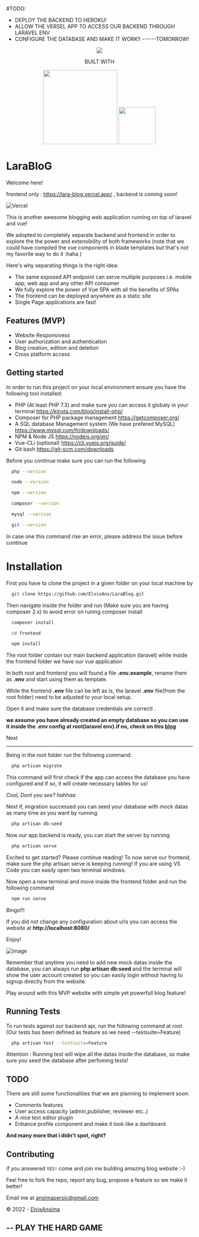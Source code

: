 #TODO: 
- DEPLOY THE BACKEND TO HEROKU!
- ALLOW THE VERSEL APP TO ACCESS OUR BACKEND THROUGH LARAVEL ENV
- CONFIGURE THE DATABASE AND MAKE IT WORK!!
------TOMORROW!

<p align="center">
    <img src="https://user-images.githubusercontent.com/35831811/186013587-ff898e23-1c50-4465-9e4a-9829ec4f872f.png">
</p>
<p align="center">
    BUILT WITH
</p>
<p align="center"> 
       <img src="https://raw.githubusercontent.com/laravel/art/master/logo-lockup/5%20SVG/2%20CMYK/1%20Full%20Color/laravel-logolockup-cmyk-red.svg" width="200">              <img src="https://positivethinking.tech/wp-content/uploads/2021/01/Logo-Vuejs.png" width="100">
</p>

# LaraBloG

Welcome here!

frontend only : https://lara-blog.vercel.app/ , backend is coming soon!

![Vercel](http://therealsujitk-vercel-badge.vercel.app/?app=lara-blog)

This is another awesome blogging web application running on top of laravel and vue!

We adopted to completely separate backend and frontend in order to explore the
the power and extensibility of both frameworks (note that we could have compiled the vue components
in blade templates but that's not my favorite way to do it :haha )

Here's why separating things is the right idea:

- The same exposed API endpoint can serve multiple purposes i.e. mobile app, web app and any other API consumer
- We fully explore the power of Vue SPA with all the benefits of SPAs
- The frontend can be deployed anywhere as a static site
- Single Page applications are fast!


## Features (MVP)

- Website Responsivess
- User authorization and authentication
- Blog creation, edition and deletion
- Cross platform access


## Getting started

In order to run this project on your local environment ensure you have the following tool installed:
 - PHP (At least PHP 7.3) and make sure you can access it globaly in your terminal https://kinsta.com/blog/install-php/
- Composer for PHP package management https://getcomposer.org/
- A SQL database Management system (We have prefered MySQL) https://www.mysql.com/fr/downloads/
- NPM & Node JS https://nodejs.org/en/
- Vue-CLi (optional) https://cli.vuejs.org/guide/
- Git bash https://git-scm.com/downloads

Before you continue make sure you can run the following
```bash
  php --version
```
```bash
  node --version
```
```bash
  npm --version
```
```bash
  composer --version
```
```bash
  mysql --version
```
```bash
  git --version
```
In case one this command rise an error, please address the issue before continue

# Installation
First you have to clone the project in a given folder on your local machine by

```bash
  git clone https://github.com/ElvisAns/LaraBlog.git 
```

Then navigate inside the folder and run
(Make sure you are having composer 2.x) to avoid error on runing composer install

```bash
  composer install
```
```bash
  cd frontend
```
```bash
  npm install
```

The root folder contain our main backend application (laravel) while inside the frontend
folder we have our vue application 

In both root and frontend you will found a file **.env.example**, rename them as **.env** and start using
them as template.

While the frontend **.env** file can be left as is, the laravel **.env** file(from the root folder) need
to be adjusted to your local setup.

Open it and make sure the database credentials are correctl .

**we assume you have already created 
an empty database so you can use it inside the .env config at root(laravel env).if no, check on this [blog](https://www.inmotionhosting.com/support/server/databases/create-a-mysql-database/)**

Next
____

Being in the root folder run the following command:

```bash
  php artisan migrate
```
This command will first check if the app can access the database you have configured and if so,
it will create necessary tables for us!

*Cool, Dont you see? hahhaa*

Next if, migration successed you can seed your database with mock datas as many time as you want 
by running 

```bash
  php artisan db:seed
```
Now our app backend is ready, you can start the server by running

```bash
  php artisan serve
```

Excited to get started? Please continue reading!
To now serve our frontend, make sure the php artisan serve is keeping running!
If you are using VS Code you can easily open two terminal windows.

Now open a new terminal and move inside the frontend folder and run the following command

```bash
  npm run serve
```

Bingo!!!

If you did not change any configuration about urls you can access the website at **http://localhost:8080/** 

Enjoy!


![image](https://user-images.githubusercontent.com/35831811/186032058-27a4e1e7-703e-4f53-bcfd-e4e49a572327.png)


Remember that anytime you need to add new mock datas inside the database, you can always run **php artisan db:seed**
and the terminal will show the user account created so you can easily login without having to signup directly from the website.

Play around with this MVP website with simple yet powerfull blog feature!




    
## Running Tests

To run tests against our backend api, run the following command at root (Our tests has been defined as feature so we need --testsuite=Feature)

```bash
  php artisan test --testsuite=Feature
```
Attention : Running test will wipe all the datas inside the database, so make sure
you seed the database after perfoming tests!
## TODO

There are still some functionalities that we are planning to implement soon:
- Comments features
- User access capacity (admin,publisher, reviewer etc..)
- A nice text editor plugin
- Enhance profile component and make it look like a dashboard


**And many more that i didn't spot, right?**


## Contributing

if you answered `YES!` come and join me building amazing blog website :-)

Feel free to fork the repo, report any bug, propose a feature so  we make it better!

Email me at ansimapersic@gmail.com

&copy; 2022 -  [ElvisAnsima](https://github.com/ElvisAns)

--
PLAY THE HARD GAME
--
